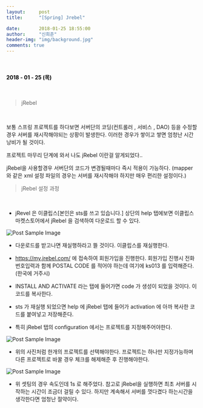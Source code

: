 ```yaml
---
layout:     post
title:      "[Spring] Jrebel"

date:       2018-01-25 18:55:00
author:     "신희준"
header-img: "img/background.jpg"
comments: true
---
```


<head>
 <meta property="og:type" content="Jrebel">
 <meta property="og:title" content="Jrebel">
 <meta property="og:description" content="Jrebel">
 <meta property="og:url" content="http://shj7242.github.io/2018/01/25/Spring38/">

 <meta name="twitter:card" content="Jrebel">
  <meta name="twitter:title" content="Jrebel">
  <meta name="twitter:description" content="Jrebel">
  <meta name="FACEBOOK:domain" content="http://shj7242.github.io/2018/01/25/Spring38/">
  <meta name="facebook:card" content="Jrebel">
   <meta name="facebook:title" content="Jrebel">
   <meta name="facebook:description" content="Jrebel">
   <meta name="facebook:domain" content="http://shj7242.github.io/2018/01/25/Spring38/">


 </head>

<br>
<H4 style ="font-weight:bold; color:black;"> </H4>

<H4 style ="font-weight:bold; color : black">2018 - 01 - 25 (목)</H4>
<br>


> jRebel

<br>

 보통 스프링 프로젝트를 하다보면 서버단의 코딩(컨트롤러 , 서비스 , DAO) 등을 수정할 경우 서버를 재시작해야되는 상황이 발생한다. 이러한 경우가 쌓이고 쌓면 엄청난 시간낭비가 될 것이다.

프로젝트 마무리 단계에 와서 나도 jRebel 이란걸 알게되었다..

jRebel을 사용할경우 서버단의 코드가 변경될때마다 즉시 적용이 가능하다. (mapper 와 같은 xml 설정 파일의 경우는 서버를 재시작해야 하지만 매우 편리한 설정이다.)
<br>

> jRebel 설정 과정

<br>

* jRevel 은 이클립스[본인은 sts를 쓰고 있습니다.] 상단의 help 탭에보면 이클립스 마켓스토어에서 jRebel 을 검색하여 다운로드 할 수 있다.

<img src="{{ site.baseurl }}/img/marketstore.JPG" alt="Post Sample Image">

* 다운로드를 받고나면 재실행하라고 뜰 것이다. 이클립스를 재실행한다.

* https://my.jrebel.com/  에 접속하여 회원가입을 진행한다. 회원가입 진행시 전화번호입력과 함께 POSTAL CODE 를 적어야 하는데 여기에 ks013 를 입력해준다. (한국에 거주시)


* INSTALL AND ACTIVATE 라는 탭에 들어가면 code 가 생성이 되었을 것이다. 이 코드를 복사한다.

* sts 가 재실행 되었으면 help 에 jRebel 탭에 들어가 activation 에 아까 복사한 코드를 붙여넣고 저장해준다.

* 특히 jRebel 탭의 configuration 에서는 프로젝트를 지정해주어야한다.

<img src="{{ site.baseurl }}/img/jRevelSetting1.JPG" alt="Post Sample Image">

* 위의 사진처럼 한개의 프로젝트를 선택해야한다. 프로젝트는 하나만 지정가능하며 다른 프로젝트로 바꿀 경우 체크를 해제해준 후 진행해야한다.

<img src="{{ site.baseurl }}/img/jRevelSetting2.JPG" alt="Post Sample Image">

* 위 셋팅의 경우 속도인데 1s 로 해주었다. 참고로 jRebel을 실행하면 최초 서버를 시작하는 시간이 조금더 걸릴 수 있다. 하지만 계속해서 서버를 껏다켰다 하는시간을 생각한다면 엄청난 절약이다.
